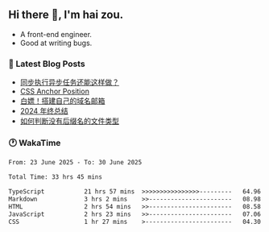 ## Hi there 👋, I'm hai zou.

- A front-end engineer.
- Good at writing bugs.

### 📖 Latest Blog Posts
<!-- BLOG-POST-LIST:START -->
- [同步执行异步任务还能这样做？](https://blog.izou.top/posts/sync-executed/)
- [CSS Anchor Position](https://blog.izou.top/posts/css-anchor/)
- [白嫖！搭建自己的域名邮箱](https://blog.izou.top/posts/domain-mail/)
- [2024 年终总结](https://blog.izou.top/posts/2024-year-end-summary/)
- [如何判断没有后缀名的文件类型](https://blog.izou.top/posts/filetype-check/)
<!-- BLOG-POST-LIST:END -->

### 🕐 WakaTime
<!--START_SECTION:waka-->

```txt
From: 23 June 2025 - To: 30 June 2025

Total Time: 33 hrs 45 mins

TypeScript           21 hrs 57 mins  >>>>>>>>>>>>>>>>---------   64.96 %
Markdown             3 hrs 2 mins    >>-----------------------   08.98 %
HTML                 2 hrs 54 mins   >>-----------------------   08.58 %
JavaScript           2 hrs 23 mins   >>-----------------------   07.06 %
CSS                  1 hr 27 mins    >------------------------   04.30 %
```

<!--END_SECTION:waka-->
